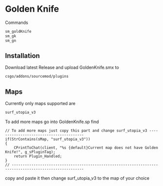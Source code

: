 # Golden Knife

Commands
```bash
sm_goldKnife
sm_gk
sm_gn
```

## Installation

Download latest Release and upload GoldenKnife.smx to
```bash
csgo/addons/sourcemod/plugins
```


## Maps
Currently only maps supported are 
```bash
surf_utopia_v3
```
To add more maps go into GoldenKnife.sp find 
```sourcepawn
// To add more maps just copy this part and change surf_utopia_v3 ----------------------------------------
if(StrContains(sMap, "surf_utopia_v3")) 
{
	CPrintToChat(client, "%s {default}Current map does not have Golden Knife!", g_sPluginTag);
	return Plugin_Handled;
} 
// -------------------------------------------------------------------------------------------------------
 ```
 copy and paste it then change surf_utopia_v3 to the map of your choice 
